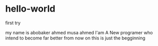 # hello-world
first try

my name is abobaker ahmed musa ahmed
I'am A New programer who intend to become far better from now on
this is just the begginning
